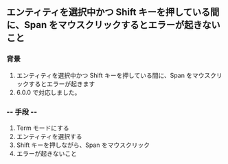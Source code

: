 ## エンティティを選択中かつ Shift キーを押している間に、Span をマウスクリックするとエラーが起きないこと

### 背景

1.  エンティティを選択中かつ Shift キーを押している間に、Span をマウスクリックするとエラーが起きます
2.  6.0.0 で対応しました。

### -- 手段 --

1. Term モードにする
2. エンティティを選択する
3. Shift キーを押しながら、Span をマウスクリック
4. エラーが起きないこと
